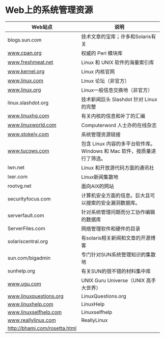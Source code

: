 # Web上的系统管理资源
| Web站点 | 说明 |
|-------|----|
| blogs.sun.com | 技术文章的宝库；许多和Solaris有关 |
| www.cpan.org | 权威的 Perl 模块库 |
| www.freshmeat.net | Linux 和 UNIX 软件的海量索引库 |
| www.kernel.org | Linux 内核官网 |
| www.linux.com | Linux 论坛（非官方） |
| www.linux.org | Linux一般信息交换地（非官方） |
| linux.slashdot.org | 技术新闻巨头 Slashdot 针对 Linux 的完整 |
| www.linuxhq.com | 有关内核的信息和补丁的汇编 |
| www.linuxworld.com | Computerword 人士办的在线杂志 |
| www.stokely.com | 系统管理资源链接 |
| www.tucows.com | 包含 Linux 内容的多平台软件库。Windows 和 Mac 软件，按质量进行了筛选。 |
| lwn.net | Linux 和开放源代码方面的通讯社 |
| lxer.com | Linux新闻集散地 |
| rootvg.net | 面向AIX的网站 |
| securityfocus.com | 计算机安全方面的信息。巨大且可以搜索的安全漏洞数据库。 |
| serverfault.com | 针对系统管理问题而分工协作编辑的数据库 |
| ServerFiles.com | 网络管理软件和硬件的目录 |
| solariscentral.org | 有solaris相关新闻和文章的开源博客 |
| sun.com/bigadmin | 专门针对SUN系统管理知识的集散地 |
| sunhelp.org | 有关SUN的很不错的材料集中库 |
| www.ugu.com | UNIX Guru Universe（UNIX 高手大世界） |
| www.linuxquestions.org | LinuxQuestions.org |
| www.linuxhelp.com | LinuxHelp |
| www.linuxselfhelp.com | Linuxselfhelp |
| www.reallylinux.com | ReallyLinux |
| http://bhami.com/rosetta.html |  |